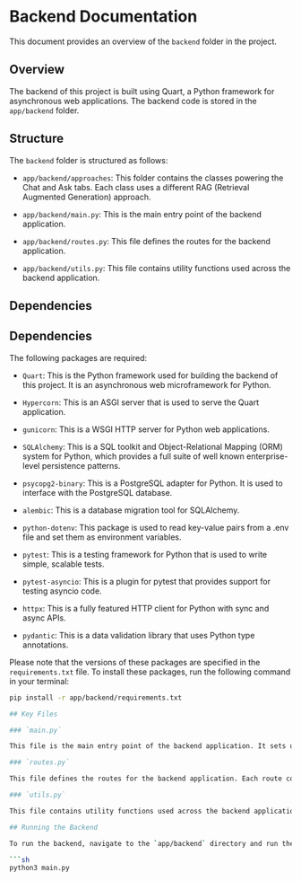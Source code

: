 
# Backend Documentation

This document provides an overview of the `backend` folder in the project.

## Overview

The backend of this project is built using Quart, a Python framework for asynchronous web applications. The backend code is stored in the `app/backend` folder.

## Structure

The `backend` folder is structured as follows:

- `app/backend/approaches`: This folder contains the classes powering the Chat and Ask tabs. Each class uses a different RAG (Retrieval Augmented Generation) approach.

- `app/backend/main.py`: This is the main entry point of the backend application.

- `app/backend/routes.py`: This file defines the routes for the backend application.

- `app/backend/utils.py`: This file contains utility functions used across the backend application.

## Dependencies
## Dependencies

The following packages are required:

- `Quart`: This is the Python framework used for building the backend of this project. It is an asynchronous web microframework for Python.

- `Hypercorn`: This is an ASGI server that is used to serve the Quart application.

- `gunicorn`: This is a WSGI HTTP server for Python web applications.

- `SQLAlchemy`: This is a SQL toolkit and Object-Relational Mapping (ORM) system for Python, which provides a full suite of well known enterprise-level persistence patterns.

- `psycopg2-binary`: This is a PostgreSQL adapter for Python. It is used to interface with the PostgreSQL database.

- `alembic`: This is a database migration tool for SQLAlchemy.

- `python-dotenv`: This package is used to read key-value pairs from a .env file and set them as environment variables.

- `pytest`: This is a testing framework for Python that is used to write simple, scalable tests.

- `pytest-asyncio`: This is a plugin for pytest that provides support for testing asyncio code.

- `httpx`: This is a fully featured HTTP client for Python with sync and async APIs.

- `pydantic`: This is a data validation library that uses Python type annotations.

Please note that the versions of these packages are specified in the `requirements.txt` file. To install these packages, run the following command in your terminal:

```sh
pip install -r app/backend/requirements.txt

## Key Files

### `main.py`

This file is the main entry point of the backend application. It sets up the Quart application and registers the routes.

### `routes.py`

This file defines the routes for the backend application. Each route corresponds to a different endpoint that the frontend can call.

### `utils.py`

This file contains utility functions used across the backend application. These functions are used for tasks such as error handling and data processing.

## Running the Backend

To run the backend, navigate to the `app/backend` directory and run the following command:

```sh
python3 main.py